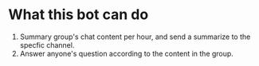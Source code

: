 # What this bot can do
1. Summary group's chat content per hour, and send a summarize to the specfic channel.
2. Answer anyone's question according to the content in the group. 